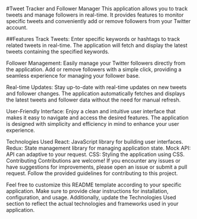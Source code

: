 #Tweet Tracker and Follower Manager
This application allows you to track tweets and manage followers in real-time. It provides features to monitor specific tweets and conveniently add or remove followers from your Twitter account.

##Features
Track Tweets: Enter specific keywords or hashtags to track related tweets in real-time. The application will fetch and display the latest tweets containing the specified keywords.

Follower Management: Easily manage your Twitter followers directly from the application. Add or remove followers with a simple click, providing a seamless experience for managing your follower base.

Real-time Updates: Stay up-to-date with real-time updates on new tweets and follower changes. The application automatically fetches and displays the latest tweets and follower data without the need for manual refresh.

User-Friendly Interface: Enjoy a clean and intuitive user interface that makes it easy to navigate and access the desired features. The application is designed with simplicity and efficiency in mind to enhance your user experience.

Technologies Used
React: JavaScript library for building user interfaces.
Redux: State management library for managing application state.
Mock API: API can adaptive to your request.
CSS: Styling the application using CSS.
Contributing
Contributions are welcome! If you encounter any issues or have suggestions for improvements, please open an issue or submit a pull request. Follow the provided guidelines for contributing to this project.

Feel free to customize this README template according to your specific application. Make sure to provide clear instructions for installation, configuration, and usage. Additionally, update the Technologies Used section to reflect the actual technologies and frameworks used in your application.
